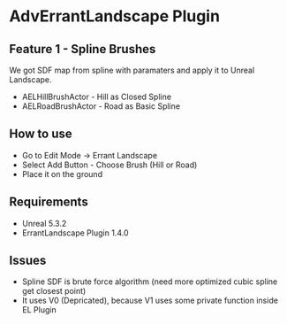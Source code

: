 # AdvErrantLandscape Plugin

## Feature 1 - Spline Brushes
We got SDF map from spline with paramaters and apply it to Unreal Landscape.

+ AELHillBrushActor - Hill as Closed Spline
+ AELRoadBrushActor - Road as Basic Spline

## How to use
* Go to Edit Mode -> Errant Landscape
* Select Add Button - Choose Brush (Hill or Road)
* Place it on the ground

## Requirements
+ Unreal 5.3.2
+ ErrantLandscape Plugin 1.4.0

## Issues
+ Spline SDF is brute force algorithm (need more optimized cubic spline get closest point)
+ It uses V0 (Depricated), because V1 uses some private function inside EL Plugin